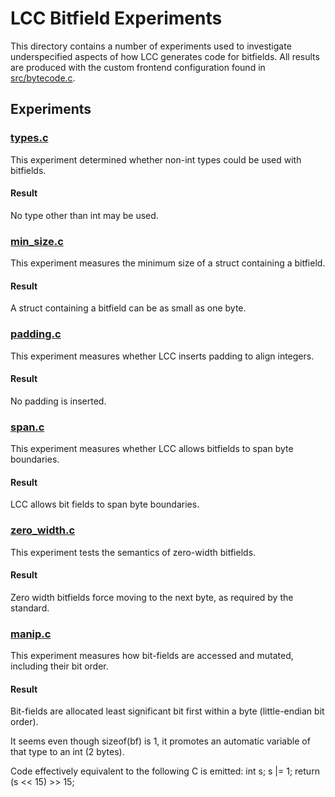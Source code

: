 # LCC Bitfield Experiments

This directory contains a number of experiments used to investigate
underspecified aspects of how LCC generates code for bitfields. All results are
produced with the custom frontend configuration found in
[src/bytecode.c](../../src/bytecode.c).

## Experiments

### [types.c](types.c)

This experiment determined whether non-int types could be used with bitfields.

#### Result

No type other than int may be used.

### [min_size.c](min_size.c)

This experiment measures the minimum size of a struct containing a bitfield.

#### Result

A struct containing a bitfield can be as small as one byte.

### [padding.c](padding.c)

This experiment measures whether LCC inserts padding to align integers.

#### Result

No padding is inserted.

### [span.c](span.c)

This experiment measures whether LCC allows bitfields to span byte boundaries.

#### Result

LCC allows bit fields to span byte boundaries.

### [zero_width.c](zero_width.c)

This experiment tests the semantics of zero-width bitfields.

#### Result

Zero width bitfields force moving to the next byte, as required by the standard.

### [manip.c](manip.c)

This experiment measures how bit-fields are accessed and mutated, including
their bit order.

#### Result

Bit-fields are allocated least significant bit first within a byte
(little-endian bit order).

It seems even though sizeof(bf) is 1, it promotes an automatic variable of that
type to an int (2 bytes).

Code effectively equivalent to the following C is emitted: int s; s |= 1; return
(s << 15) >> 15;